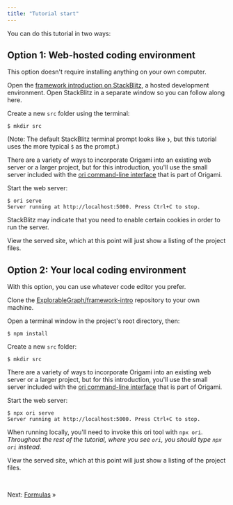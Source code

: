 ```yaml
---
title: "Tutorial start"
---
```


You can do this tutorial in two ways:

## Option 1: Web-hosted coding environment

This option doesn't require installing anything on your own computer.

<span class="tutorialStep"></span> Open the [framework introduction on StackBlitz](https://stackblitz.com/github/ExplorableGraph/framework-intro), a hosted development environment. Open StackBlitz in a separate window so you can follow along here.

<span class="tutorialStep"></span> Create a new `src` folder using the terminal:

```console
$ mkdir src
```

(Note: The default StackBlitz terminal prompt looks like `❯`, but this tutorial uses the more typical `$` as the prompt.)

There are a variety of ways to incorporate Origami into an existing web server or a larger project, but for this introduction, you'll use the small server included with the [ori command-line interface](/cli) that is part of Origami.

<span class="tutorialStep"></span> Start the web server:

```console
$ ori serve
Server running at http://localhost:5000. Press Ctrl+C to stop.
```

StackBlitz may indicate that you need to enable certain cookies in order to run the server.

<span class="tutorialStep"></span> View the served site, which at this point will just show a listing of the project files.

## Option 2: Your local coding environment

With this option, you can use whatever code editor you prefer.

<span class="tutorialStep"></span> Clone the [ExplorableGraph/framework-intro](https://github.com/ExplorableGraph/framework-intro) repository to your own machine.

<span class="tutorialStep"></span> Open a terminal window in the project's root directory, then:

```console
$ npm install
```

<span class="tutorialStep"></span> Create a new `src` folder:

```console
$ mkdir src
```

There are a variety of ways to incorporate Origami into an existing web server or a larger project, but for this introduction, you'll use the small server included with the [ori command-line interface](/cli) that is part of Origami.

<span class="tutorialStep"></span> Start the web server:

```console
$ npx ori serve
Server running at http://localhost:5000. Press Ctrl+C to stop.
```

When running locally, you'll need to invoke this ori tool with `npx ori`. _Throughout the rest of the tutorial, where you see `ori`, you should type `npx ori` instead._

<span class="tutorialStep"></span> View the served site, which at this point will just show a listing of the project files.

&nbsp;

Next: [Formulas](intro2.html) »
